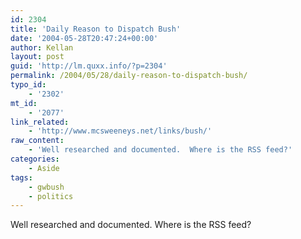 ```yaml
---
id: 2304
title: 'Daily Reason to Dispatch Bush'
date: '2004-05-28T20:47:24+00:00'
author: Kellan
layout: post
guid: 'http://lm.quxx.info/?p=2304'
permalink: /2004/05/28/daily-reason-to-dispatch-bush/
typo_id:
    - '2302'
mt_id:
    - '2077'
link_related:
    - 'http://www.mcsweeneys.net/links/bush/'
raw_content:
    - 'Well researched and documented.  Where is the RSS feed?'
categories:
    - Aside
tags:
    - gwbush
    - politics
---
```


Well researched and documented. Where is the RSS feed?